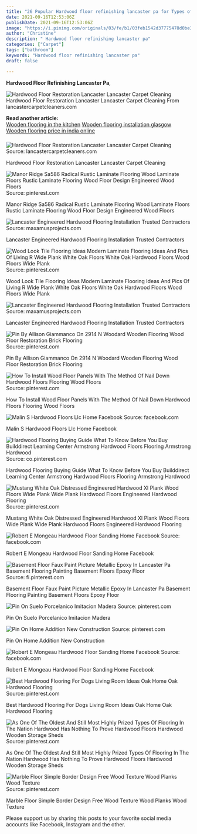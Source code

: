 ```yaml
---
title: "26 Popular Hardwood floor refinishing lancaster pa for Types of Floor"
date: 2021-09-16T12:53:06Z
publishDate: 2021-09-16T12:53:06Z
image: "https://i.pinimg.com/originals/03/fe/b1/03feb1542d37775478d0be3135d9fd3c.jpg"
author: "Christine"
description: " Hardwood floor refinishing lancaster pa"
categories: ["Carpet"]
tags: ["bathroom"]
keywords: "Hardwood floor refinishing lancaster pa"
draft: false

---
```

<!-- Head tag Code -->
**Hardwood Floor Refinishing Lancaster Pa**, 

![Hardwood Floor Restoration Lancaster Lancaster Carpet Cleaning](https://840027.smushcdn.com/2089377/wp-content/uploads/2020/11/hardwood-cleanup.jpg?size=700x268&amp;lossy=1&amp;strip=1&amp;webp=1 "Hardwood Floor Restoration Lancaster Lancaster Carpet Cleaning")
Hardwood Floor Restoration Lancaster Lancaster Carpet Cleaning From lancastercarpetcleaners.com

**Read another article:**  
[Wooden flooring in the kitchen](/wooden-flooring-in-the-kitchen/)
[Wooden flooring installation glasgow](/wooden-flooring-installation-glasgow/)
[Wooden flooring price in india online](/wooden-flooring-price-in-india-online/)




### 

 


![Hardwood Floor Restoration Lancaster Lancaster Carpet Cleaning](https://840027.smushcdn.com/2089377/wp-content/uploads/2020/11/hardwood-cleanup.jpg?size=700x268&amp;lossy=1&amp;strip=1&amp;webp=1 "Hardwood Floor Restoration Lancaster Lancaster Carpet Cleaning")
Source: lancastercarpetcleaners.com

Hardwood Floor Restoration Lancaster Lancaster Carpet Cleaning  

![Manor Ridge Sa586 Radical Rustic Laminate Flooring Wood Laminate Floors Rustic Laminate Flooring Wood Floor Design Engineered Wood Floors](https://i.pinimg.com/originals/10/2e/56/102e56da5958f7d7f1b39e0618dc3cfb.jpg "Manor Ridge Sa586 Radical Rustic Laminate Flooring Wood Laminate Floors Rustic Laminate Flooring Wood Floor Design Engineered Wood Floors")
Source: pinterest.com

Manor Ridge Sa586 Radical Rustic Laminate Flooring Wood Laminate Floors Rustic Laminate Flooring Wood Floor Design Engineered Wood Floors  

![Lancaster Engineered Hardwood Flooring Installation Trusted Contractors](https://www.maxamusprojects.com/wp-content/uploads/2019/03/house-getting-laminate-flooring-installed-1024x768.jpg "Lancaster Engineered Hardwood Flooring Installation Trusted Contractors")
Source: maxamusprojects.com

Lancaster Engineered Hardwood Flooring Installation Trusted Contractors  

![Wood Look Tile Flooring Ideas Modern Laminate Flooring Ideas And Pics Of Living R Wide Plank White Oak Floors White Oak Hardwood Floors Wood Floors Wide Plank](https://i.pinimg.com/736x/2e/71/f8/2e71f800bf3e170f646fe895c608f2c4.jpg "Wood Look Tile Flooring Ideas Modern Laminate Flooring Ideas And Pics Of Living R Wide Plank White Oak Floors White Oak Hardwood Floors Wood Floors Wide Plank")
Source: pinterest.com

Wood Look Tile Flooring Ideas Modern Laminate Flooring Ideas And Pics Of Living R Wide Plank White Oak Floors White Oak Hardwood Floors Wood Floors Wide Plank  

![Lancaster Engineered Hardwood Flooring Installation Trusted Contractors](https://www.maxamusprojects.com/wp-content/uploads/2019/03/hardwood-flooring-companies-1440x960.jpg "Lancaster Engineered Hardwood Flooring Installation Trusted Contractors")
Source: maxamusprojects.com

Lancaster Engineered Hardwood Flooring Installation Trusted Contractors  

![Pin By Allison Giammanco On 2914 N Woodard Wooden Flooring Wood Floor Restoration Brick Flooring](https://i.pinimg.com/originals/46/51/16/465116041924517a92fd220edb6138f4.jpg "Pin By Allison Giammanco On 2914 N Woodard Wooden Flooring Wood Floor Restoration Brick Flooring")
Source: pinterest.com

Pin By Allison Giammanco On 2914 N Woodard Wooden Flooring Wood Floor Restoration Brick Flooring  

![How To Install Wood Floor Panels With The Method Of Nail Down Hardwood Floors Flooring Wood Floors](https://i.pinimg.com/originals/26/27/0b/26270befaf1ae25acea07316ea574d96.jpg "How To Install Wood Floor Panels With The Method Of Nail Down Hardwood Floors Flooring Wood Floors")
Source: pinterest.com

How To Install Wood Floor Panels With The Method Of Nail Down Hardwood Floors Flooring Wood Floors  

![Malin S Hardwood Floors Llc Home Facebook](https://lookaside.fbsbx.com/lookaside/crawler/media/?media_id=104114635004242 "Malin S Hardwood Floors Llc Home Facebook")
Source: facebook.com

Malin S Hardwood Floors Llc Home Facebook  

![Hardwood Flooring Buying Guide What To Know Before You Buy Builddirect Learning Center Armstrong Hardwood Floors Flooring Armstrong Hardwood](https://i.pinimg.com/originals/8e/e5/01/8ee501639a8683133389a09ce526adf2.png "Hardwood Flooring Buying Guide What To Know Before You Buy Builddirect Learning Center Armstrong Hardwood Floors Flooring Armstrong Hardwood")
Source: co.pinterest.com

Hardwood Flooring Buying Guide What To Know Before You Buy Builddirect Learning Center Armstrong Hardwood Floors Flooring Armstrong Hardwood  

![Mustang White Oak Distressed Engineered Hardwood Xl Plank Wood Floors Wide Plank Wide Plank Hardwood Floors Engineered Hardwood Flooring](https://i.pinimg.com/originals/9b/57/8b/9b578b4935fdbbaa93b6a786c8cf585e.jpg "Mustang White Oak Distressed Engineered Hardwood Xl Plank Wood Floors Wide Plank Wide Plank Hardwood Floors Engineered Hardwood Flooring")
Source: pinterest.com

Mustang White Oak Distressed Engineered Hardwood Xl Plank Wood Floors Wide Plank Wide Plank Hardwood Floors Engineered Hardwood Flooring  

![Robert E Mongeau Hardwood Floor Sanding Home Facebook](https://lookaside.fbsbx.com/lookaside/crawler/media/?media_id=754773174699010 "Robert E Mongeau Hardwood Floor Sanding Home Facebook")
Source: facebook.com

Robert E Mongeau Hardwood Floor Sanding Home Facebook  

![Basement Floor Faux Paint Picture Metallic Epoxy In Lancaster Pa Basement Flooring Painting Basement Floors Epoxy Floor](https://i.pinimg.com/originals/70/87/46/7087463039d18ce67c081821d5a85c83.jpg "Basement Floor Faux Paint Picture Metallic Epoxy In Lancaster Pa Basement Flooring Painting Basement Floors Epoxy Floor")
Source: fi.pinterest.com

Basement Floor Faux Paint Picture Metallic Epoxy In Lancaster Pa Basement Flooring Painting Basement Floors Epoxy Floor  

![Pin On Suelo Porcelanico Imitacion Madera](https://i.pinimg.com/originals/c2/49/80/c249801cfbe56be5aef43913a5d659c0.jpg "Pin On Suelo Porcelanico Imitacion Madera")
Source: pinterest.com

Pin On Suelo Porcelanico Imitacion Madera  

![Pin On Home Addition New Construction](https://i.pinimg.com/originals/44/3e/d1/443ed1abc919496e9d6a8f6e1f70659e.jpg "Pin On Home Addition New Construction")
Source: pinterest.com

Pin On Home Addition New Construction  

![Robert E Mongeau Hardwood Floor Sanding Home Facebook](https://lookaside.fbsbx.com/lookaside/crawler/media/?media_id=923281274514865 "Robert E Mongeau Hardwood Floor Sanding Home Facebook")
Source: facebook.com

Robert E Mongeau Hardwood Floor Sanding Home Facebook  

![Best Hardwood Flooring For Dogs Living Room Ideas Oak Home Oak Hardwood Flooring](https://i.pinimg.com/474x/fb/d6/fb/fbd6fbe3f0e247e20306893196a801d9--paint-colors-wall-colors.jpg "Best Hardwood Flooring For Dogs Living Room Ideas Oak Home Oak Hardwood Flooring")
Source: pinterest.com

Best Hardwood Flooring For Dogs Living Room Ideas Oak Home Oak Hardwood Flooring  

![As One Of The Oldest And Still Most Highly Prized Types Of Flooring In The Nation Hardwood Has Nothing To Prove Hardwood Floors Hardwood Wooden Storage Sheds](https://i.pinimg.com/736x/4b/0e/24/4b0e24c421f64c18312f2648a67f6199.jpg "As One Of The Oldest And Still Most Highly Prized Types Of Flooring In The Nation Hardwood Has Nothing To Prove Hardwood Floors Hardwood Wooden Storage Sheds")
Source: pinterest.com

As One Of The Oldest And Still Most Highly Prized Types Of Flooring In The Nation Hardwood Has Nothing To Prove Hardwood Floors Hardwood Wooden Storage Sheds  

![Marble Floor Simple Border Design Free Wood Texture Wood Planks Wood Texture](https://i.pinimg.com/originals/03/fe/b1/03feb1542d37775478d0be3135d9fd3c.jpg "Marble Floor Simple Border Design Free Wood Texture Wood Planks Wood Texture")
Source: pinterest.com

Marble Floor Simple Border Design Free Wood Texture Wood Planks Wood Texture  

Please support us by sharing this posts to your favorite social media accounts like Facebook, Instagram and the other.

